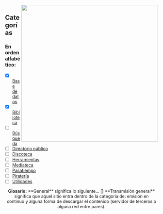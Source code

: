 <img src="https://i.imgur.com/4iRkjoR.png" align="right" width="450">

## Categorías
### En orden alfabético:

- [X] [Base de datos](notes/basededatos.md)
- [x] [Biblioteca](notes/biblioteca.md)
- [ ] [Búsqueda](notes/busqueda.md)
- [ ] [Directorio público](notes/directoriopublico.md)
- [ ] [Discoteca](notes/discoteca.md)
- [ ] [Herramientas](notes/herramienta.md)
- [ ] [Mediateca](notes/mediateca.md)
- [ ] [Pasatiempo](notes/pasatiempo.md)
- [ ] [Piratería](notes/pirateria.md)
- [ ] [Utilidades](notes/utilidades.md)

<p align=center>
  <b>Glosario:</b>
  **General** significa lo siguiente... []
  **Transmisión general** significa que aquel sitio entra dentro de la categoría de: emisión en continuo y alguna forma de descargar el contenido (servidor de terceros o alguna red entre pares).
</p>
